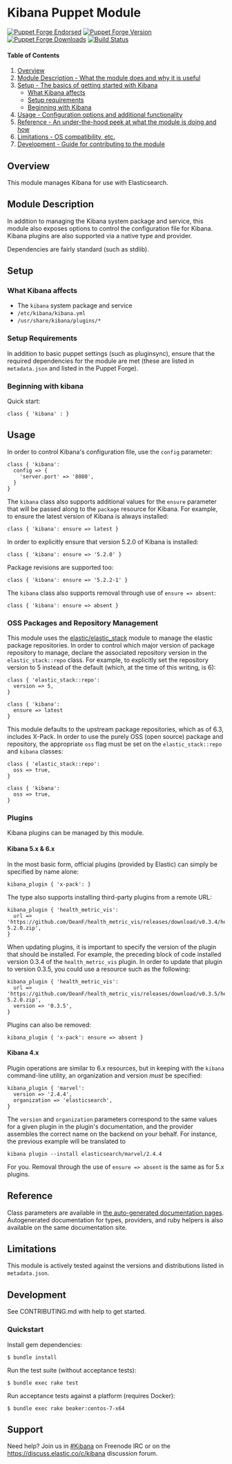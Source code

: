 # Kibana Puppet Module

[![Puppet Forge Endorsed](https://img.shields.io/puppetforge/e/elastic/kibana.svg)](https://forge.puppetlabs.com/elastic/kibana)
[![Puppet Forge Version](https://img.shields.io/puppetforge/v/elastic/kibana.svg)](https://forge.puppetlabs.com/elastic/kibana)
[![Puppet Forge Downloads](https://img.shields.io/puppetforge/dt/elastic/kibana.svg)](https://forge.puppetlabs.com/elastic/kibana)
[![Build Status](https://travis-ci.org/elastic/puppet-kibana.svg?branch=master)](https://travis-ci.org/elastic/puppet-kibana)

#### Table of Contents

1. [Overview](#overview)
2. [Module Description - What the module does and why it is useful](#module-description)
3. [Setup - The basics of getting started with Kibana](#setup)
    * [What Kibana affects](#what-kibana-affects)
    * [Setup requirements](#setup-requirements)
    * [Beginning with Kibana](#beginning-with-kibana)
4. [Usage - Configuration options and additional functionality](#usage)
5. [Reference - An under-the-hood peek at what the module is doing and how](#reference)
5. [Limitations - OS compatibility, etc.](#limitations)
6. [Development - Guide for contributing to the module](#development)

## Overview

This module manages Kibana for use with Elasticsearch.

## Module Description

In addition to managing the Kibana system package and service, this module also
exposes options to control the configuration file for Kibana.
Kibana plugins are also supported via a native type and provider.

Dependencies are fairly standard (such as stdlib).

## Setup

### What Kibana affects

* The `kibana` system package and service
* `/etc/kibana/kibana.yml`
* `/usr/share/kibana/plugins/*`

### Setup Requirements

In addition to basic puppet settings (such as pluginsync), ensure that the
required dependencies for the module are met (these are listed in
`metadata.json` and listed in the Puppet Forge). 

### Beginning with kibana

Quick start:

```puppet
class { 'kibana' : }
```

## Usage

In order to control Kibana's configuration file, use the `config` parameter:

```puppet
class { 'kibana':
  config => {
    'server.port' => '8080',
  }
}
```

The `kibana` class also supports additional values for the `ensure` parameter
that will be passed along to the `package` resource for Kibana.
For example, to ensure the latest version of Kibana is always installed:

```puppet
class { 'kibana': ensure => latest }
```

In order to explicitly ensure that version 5.2.0 of Kibana is installed:

```puppet
class { 'kibana': ensure => '5.2.0' }
```

Package revisions are supported too:

```puppet
class { 'kibana': ensure => '5.2.2-1' }
```

The `kibana` class also supports removal through use of `ensure => absent`:

```puppet
class { 'kibana': ensure => absent }
```

### OSS Packages and Repository Management

This module uses the [elastic/elastic_stack](https://forge.puppet.com/elastic/elastic_stack) module to manage the elastic package repositories.
In order to control which major version of package repository to manage, declare the associated repository version in the `elastic_stack::repo` class.
For example, to explicitly set the repository version to 5 instead of the default (which, at the time of this writing, is 6):

```puppet
class { 'elastic_stack::repo':
  version => 5,
}

class { 'kibana':
  ensure => latest
}
```

This module defaults to the upstream package repositories, which as of 6.3, includes X-Pack. In order to use the purely OSS (open source) package and repository, the appropriate `oss` flag must be set on the `elastic_stack::repo` and `kibana` classes:

```puppet
class { 'elastic_stack::repo':
  oss => true,
}

class { 'kibana':
  oss => true,
}
```

### Plugins

Kibana plugins can be managed by this module.

#### Kibana 5.x & 6.x

In the most basic form, official plugins (provided by Elastic) can simply be
specified by name alone:

```puppet
kibana_plugin { 'x-pack': }
```

The type also supports installing third-party plugins from a remote URL:

```puppet
kibana_plugin { 'health_metric_vis':
  url => 'https://github.com/DeanF/health_metric_vis/releases/download/v0.3.4/health_metric_vis-5.2.0.zip',
}
```

When updating plugins, it is important to specify the version of the plugin
that should be installed.
For example, the preceding block of code installed version 0.3.4 of the
`health_metric_vis` plugin. In order to update that plugin to version 0.3.5,
you could use a resource such as the following:

```puppet
kibana_plugin { 'health_metric_vis':
  url => 'https://github.com/DeanF/health_metric_vis/releases/download/v0.3.5/health_metric_vis-5.2.0.zip',
  version => '0.3.5',
}
```

Plugins can also be removed:

```puppet
kibana_plugin { 'x-pack': ensure => absent }
```

#### Kibana 4.x

Plugin operations are similar to 6.x resources, but in keeping with the
`kibana` command-line utility, an organization and version _must_ be specified:

```puppet
kibana_plugin { 'marvel':
  version => '2.4.4',
  organization => 'elasticsearch',
}
```

The `version` and `organization` parameters correspond to the same values for a
given plugin in the plugin's documentation, and the provider assembles the
correct name on the backend on your behalf.
For instance, the previous example will be translated to

```shell
kibana plugin --install elasticsearch/marvel/2.4.4
```

For you.
Removal through the use of `ensure => absent` is the same as for 5.x plugins.

## Reference

Class parameters are available in [the auto-generated documentation
pages](https://elastic.github.io/puppet-kibana/puppet_classes/kibana.html).
Autogenerated documentation for types, providers, and ruby helpers is also
available on the same documentation site.

## Limitations

This module is actively tested against the versions and distributions listed in
`metadata.json`.

## Development

See CONTRIBUTING.md with help to get started.

### Quickstart

Install gem dependencies:

```shell
$ bundle install
```

Run the test suite (without acceptance tests):

```shell
$ bundle exec rake test
```

Run acceptance tests against a platform (requires Docker):

```shell
$ bundle exec rake beaker:centos-7-x64
```

## Support

Need help? Join us in [#Kibana](https://webchat.freenode.net/#kibana) on Freenode IRC or on the https://discuss.elastic.co/c/kibana discussion forum.
